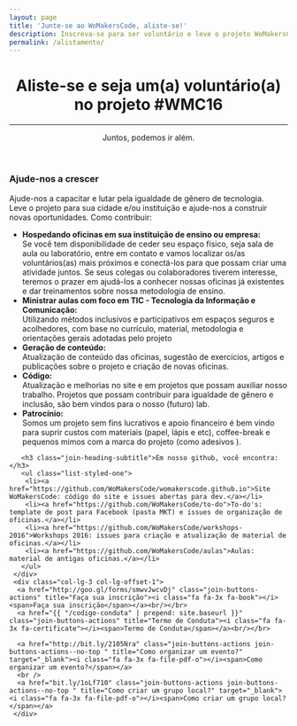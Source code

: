```yaml
---
layout: page
title: 'Junte-se ao WoMakersCode, aliste-se!'
description: Inscreva-se para ser voluntário e leve o projeto WoMakersCode para sua cidade.
permalink: /alistamento/
---
```


<header class="conceptual conceptual--schedule">
  <div class="header-content">
    <div class="header-content-inner">
      <h1>Aliste-se e seja um(a) voluntário(a) no projeto #WMC16</h1>
      <hr>
      <p>Juntos, podemos ir além.</p>
    </div>
  </div>
</header>

<section class="container">
   <div class="row">
     <div class="col-lg-8">
       <h3 class="join-heading-subtitle">Ajude-nos a crescer</h3>
       <p>Ajude-nos a capacitar e lutar pela igualdade de gênero de tecnologia.
        <br /> Leve o projeto para sua cidade e/ou instituição e ajude-nos a construir novas oportunidades. Como contribuir:</p>
       <ul class="list-styled-one">
         <li><i class="fa fa-check fa-2"></i><strong>Hospedando oficinas em sua instituição de ensino ou empresa:</strong><br />
          Se você tem disponibilidade de ceder seu espaço físico, seja sala de aula ou laboratório,
          entre em contato e vamos localizar os/as voluntários(as) mais próximos e conectá-los para que possam criar uma atividade juntos. Se seus colegas ou colaboradores tiverem interesse, teremos o prazer em ajudá-los a conhecer nossas oficinas já existentes e dar treinamentos sobre nossa metodologia de ensino.</li>
         <li><i class="fa fa-check fa-2"></i><strong>Ministrar aulas com foco em TIC - Tecnologia da Informação e Comunicação:</strong><br /> Utilizando métodos inclusivos e participativos em espaços seguros e acolhedores, com base no currículo, material, metodologia e orientações gerais adotadas pelo projeto</li>
         <li><i class="fa fa-check fa-2"></i><strong>Geração de conteúdo:</strong><br/>Atualização de conteúdo das oficinas, sugestão de exercícios, artigos e publicações sobre o projeto e criação de novas oficinas.</li>
         <li><i class="fa fa-check fa-2"></i><strong>Código:</strong><br/>Atualização e melhorias no site e em projetos que possam auxiliar nosso trabalho. Projetos que possam contribuir para igualdade de gênero e inclusão, são bem vindos para o nosso (futuro) lab.</li>
         <li><i class="fa fa-check fa-2"></i><strong>Patrocínio:</strong><br/> Somos um projeto sem fins lucrativos e apoio financeiro é bem vindo para suprir custos com materiais (papel, lápis e etc), coffee-break e pequenos mimos com a marca do projeto (como adesivos <i class="fa fa-heart"></i>).</li>
       </ul>

       <h3 class="join-heading-subtitle">Em nosso github, você encontra:</h3>
       <ul class="list-styled-one">
        <li><a href="https://github.com/WoMakersCode/womakerscode.github.io">Site WoMakersCode: código do site e issues abertas para dev.</a></li>
        <li><a href="https://github.com/WoMakersCode/to-do">To-do's: template de post para Facebook (pasta MKT) e issues de organização de oficinas.</a></li>
        <li><a href="https://github.com/WoMakersCode/workshops-2016">Workshops 2016: issues para criação e atualização de material de oficinas.</a></li>
        <li><a href="https://github.com/WoMakersCode/aulas">Aulas: material de antigas oficinas.</a></li>
       </ul>
     </div>
     <div class="col-lg-3 col-lg-offset-1">
      <a href="http://goo.gl/forms/smwvJwcvDj" class="join-buttons-actions" title="Faça sua inscrição"><i class="fa fa-3x fa-book"></i><span>Faça sua inscrição</span></a><br/></br>
      <a href="{{ "/codigo-conduta" | prepend: site.baseurl }}" class="join-buttons-actions" title="Termo de Conduta"><i class="fa fa-3x fa-certificate"></i><span>Termo de Conduta</span></a><br/></br>

      <a href="http://bit.ly/2105Nra" class="join-buttons-actions join-buttons-actions--no-top " title="Como organizar um evento?" target="_blank"><i class="fa fa-3x fa-file-pdf-o"></i><span>Como organizar um evento?</span></a>
      <br />
      <a href="bit.ly/1oLf710" class="join-buttons-actions join-buttons-actions--no-top " title="Como criar um grupo local?" target="_blank"><i class="fa fa-3x fa-file-pdf-o"></i><span>Como criar um grupo local?</span></a>
     </div>
   </div>
</section>
